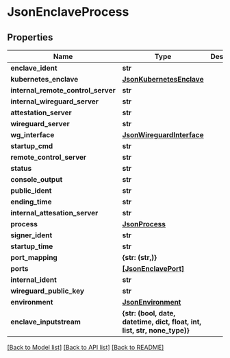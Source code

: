 # JsonEnclaveProcess


## Properties
Name | Type | Description | Notes
------------ | ------------- | ------------- | -------------
**enclave_ident** | **str** |  | [optional] 
**kubernetes_enclave** | [**JsonKubernetesEnclave**](JsonKubernetesEnclave.md) |  | [optional] 
**internal_remote_control_server** | **str** |  | [optional] 
**internal_wireguard_server** | **str** |  | [optional] 
**attestation_server** | **str** |  | [optional] 
**wireguard_server** | **str** |  | [optional] 
**wg_interface** | [**JsonWireguardInterface**](JsonWireguardInterface.md) |  | [optional] 
**startup_cmd** | **str** |  | [optional] 
**remote_control_server** | **str** |  | [optional] 
**status** | **str** |  | [optional] 
**console_output** | **str** |  | [optional] 
**public_ident** | **str** |  | [optional] 
**ending_time** | **str** |  | [optional] 
**internal_attesation_server** | **str** |  | [optional] 
**process** | [**JsonProcess**](JsonProcess.md) |  | [optional] 
**signer_ident** | **str** |  | [optional] 
**startup_time** | **str** |  | [optional] 
**port_mapping** | **{str: (str,)}** |  | [optional] 
**ports** | [**[JsonEnclavePort]**](JsonEnclavePort.md) |  | [optional] 
**internal_ident** | **str** |  | [optional] 
**wireguard_public_key** | **str** |  | [optional] 
**environment** | [**JsonEnvironment**](JsonEnvironment.md) |  | [optional] 
**enclave_inputstream** | **{str: (bool, date, datetime, dict, float, int, list, str, none_type)}** |  | [optional] 

[[Back to Model list]](../README.md#documentation-for-models) [[Back to API list]](../README.md#documentation-for-api-endpoints) [[Back to README]](../README.md)


